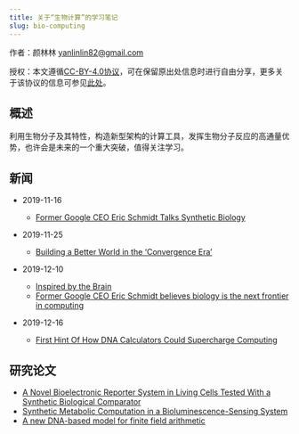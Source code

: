 ```yaml
---
title: 关于“生物计算”的学习笔记
slug: bio-computing
---
```


作者：颜林林 <yanlinlin82@gmail.com>

授权：本文遵循[CC-BY-4.0协议](LICENSE)，可在保留原出处信息时进行自由分享，更多关于该协议的信息可参见[此处](https://creativecommons.org/licenses/by/4.0/deed.zh)。

## 概述

利用生物分子及其特性，构造新型架构的计算工具，发挥生物分子反应的高通量优势，也许会是未来的一个重大突破，值得关注学习。

## 新闻

* 2019-11-16
    * [Former Google CEO Eric Schmidt Talks Synthetic Biology](https://synbiobeta.com/former-google-ceo-eric-schmidt-talks-synthetic-biology/)

* 2019-11-25
    * [Building a Better World in the ‘Convergence Era’](https://news.samsung.com/us/building-better-world-convergence-era/)

* 2019-12-10
    * [Inspired by the Brain](https://www.newswise.com/articles/inspired-by-the-brain)
    * [Former Google CEO Eric Schmidt believes biology is the next frontier in computing](https://www.cnbc.com/2019/10/02/eric-schmidt-says-hes-eyeing-biology-for-the-next-computing-frontier.html)

* 2019-12-16
    * [First Hint Of How DNA Calculators Could Supercharge Computing](https://insiderfinancial.net/first-hint-of-how-dna-calculators-could-supercharge-computing.html)

## 研究论文

* [A Novel Bioelectronic Reporter System in Living Cells Tested With a Synthetic Biological Comparator](https://doi.org/10.1038/s41598-019-43771-w)
* [Synthetic Metabolic Computation in a Bioluminescence-Sensing System](https://doi.org/10.1093/nar/gkz807)
* [A new DNA-based model for finite field arithmetic](https://doi.org/10.1016/j.heliyon.2019.e02901)
